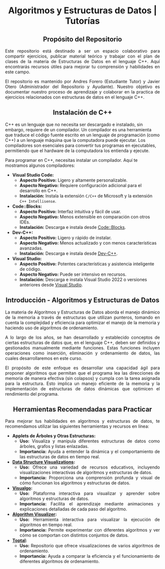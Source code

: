 <!--! Title !-->

<h1 align="center">Algoritmos y Estructuras de Datos | Tutorías</h1>

<!--! About This Repository !-->

<h2 align="center">Propósito del Repositorio</h2>

<div style="text-align:justify;">
  <p>
    Este repositorio está destinado a ser un espacio colaborativo para compartir ejercicios, publicar material teórico y trabajar con el plan de clases de la materia de Estructuras de Datos en el lenguaje C++. Aquí encontrarás recursos útiles para mejorar tu comprensión y habilidades en este campo.
  </p>
  <p>
    El repositorio es mantenido por Andres Forero (Estudiante Tutor) y Javier Otero (Administrador del Repositorio y Ayudante). Nuestro objetivo es documentar nuestro proceso de aprendizaje y colaborar en la practica de ejercicios relacionados con estructuras de datos en el lenguaje C++.
  </p>
</div>

<!--! Installation of C++ !-->

<h2 align="center">Instalación de C++</h2>

<div>
  <p>
    C++ es un lenguaje que no necesita ser descargado e instalado, sin embargo, requiere de un compilador. Un compilador es una herramienta que traduce el código fuente escrito en un lenguaje de programación (como C++) a un lenguaje máquina que la computadora puede ejecutar. Los compiladores son esenciales para convertir tus programas en ejecutables, permitiendo que el hardware de la computadora los entienda y ejecute.
  </p>
  
  <p>Para programar en C++, necesitas instalar un compilador. Aquí te mostramos algunos compiladores:</p>

  <ul>
    <li>
      <strong>Visual Studio Code:</strong>
      <ul>
        <li><strong>Aspecto Positivo:</strong> Ligero y altamente personalizable.</li>
        <li><strong>Aspecto Negativo:</strong> Requiere configuración adicional para el desarrollo en C++.</li>
        <li><strong>Instalación:</strong> Instala la extensión <code>C/C++</code> de Microsoft y la extensión <code>C++ Intellisense</code>.</li>
      </ul>
    </li>
    <li>
      <strong>Code::Blocks:</strong>
      <ul>
        <li><strong>Aspecto Positivo:</strong> Interfaz intuitiva y fácil de usar.</li>
        <li><strong>Aspecto Negativo:</strong> Menos extensible en comparación con otros IDEs.</li>
        <li><strong>Instalación:</strong> Descarga e instala desde <a href="http://www.codeblocks.org/downloads">Code::Blocks</a>.</li>
      </ul>
    </li>
    <li>
      <strong>Dev-C++:</strong>
      <ul>
        <li><strong>Aspecto Positivo:</strong> Ligero y rápido de instalar.</li>
        <li><strong>Aspecto Negativo:</strong> Menos actualizado y con menos características avanzadas.</li>
        <li><strong>Instalación:</strong> Descarga e instala desde <a href="https://sourceforge.net/projects/orwelldevcpp/">Dev-C++</a>.</li>
      </ul>
    </li>
    <li>
      <strong>Visual Studio:</strong>
      <ul>
        <li><strong>Aspecto Positivo:</strong> Potentes características y asistencia inteligente de código.</li>
        <li><strong>Aspecto Negativo:</strong> Puede ser intensivo en recursos.</li>
        <li><strong>Instalación:</strong> Descarga e instala Visual Studio 2022 o versiones anteriores desde <a href="https://visualstudio.microsoft.com/">Visual Studio</a>.</li>
      </ul>
    </li>
  </ul>
</div>

<!--! Introduction - Algorithms and Data Structures !-->

<h2 align="center">Introducción - Algoritmos y Estructuras de Datos</h2>

<div style="text-align:justify;">
  <p>La materia de Algoritmos y Estructuras de Datos aborda el manejo dinámico de la memoria a través de estructuras que utilizan punteros, tomando en cuenta la complejidad y eficiencia para optimizar el manejo de la memoria y haciendo uso de algoritmos de ordenamiento.</p>
  <p>A lo largo de los años, se han desarrollado y establecido conceptos de ciertas estructuras de datos que, en el lenguaje C++, deben ser definidos y gestionados manualmente mediante funciones. Estas funciones incluyen operaciones como inserción, eliminación y ordenamiento de datos, las cuales desarrollaremos en este curso.</p>
  <p>El propósito de este enfoque es desarrollar una capacidad ágil para proponer algoritmos que permitan que el programa lea las direcciones de memoria de manera efectiva (sin colapsos) y cumpla con la tarea asignada para la estructura. Esto implica un manejo eficiente de la memoria y la implementación de estructuras de datos dinámicas que optimicen el rendimiento del programa.</p>
</div>

<!--! Recommended Tools for Practice !-->

<h2 align="center">Herramientas Recomendadas para Practicar</h2>

<div style="text-align:justify;">
  <p>Para mejorar tus habilidades en algoritmos y estructuras de datos, te recomendamos utilizar las siguientes herramientas y recursos en línea:</p>
  <ul>
    <li>
      <strong>Applets de Árboles y Otras Estructuras:</strong>
      <ul>
        <li><strong>Uso:</strong> Visualiza y manipula diferentes estructuras de datos como árboles, grafos y listas enlazadas.</li>
        <li><strong>Importancia:</strong> Ayuda a entender la dinámica y el comportamiento de las estructuras de datos en tiempo real.</li>
      </ul>
    </li>
    <li>
      <strong><a href="https://www.cs.usfca.edu/~galles/visualization/Algorithms.html">Data Structure Visualizations</a>:</strong>
      <ul>
        <li><strong>Uso:</strong> Ofrece una variedad de recursos educativos, incluyendo visualizaciones interactivas de algoritmos y estructuras de datos.</li>
        <li><strong>Importancia:</strong> Proporciona una comprensión profunda y visual de cómo funcionan los algoritmos y estructuras de datos.</li>
      </ul>
    </li>
    <li>
      <strong><a href="https://visualgo.net">Visualgo</a>:</strong>
      <ul>
        <li><strong>Uso:</strong> Plataforma interactiva para visualizar y aprender sobre algoritmos y estructuras de datos.</li>
        <li><strong>Importancia:</strong> Facilita el aprendizaje mediante animaciones y explicaciones detalladas de cada paso del algoritmo.</li>
      </ul>
    </li>
    <li>
      <strong><a href="https://algorithm-visualizer.org">Algorithm Visualizer</a>:</strong>
      <ul>
        <li><strong>Uso:</strong> Herramienta interactiva para visualizar la ejecución de algoritmos en tiempo real.</li>
        <li><strong>Importancia:</strong> Permite experimentar con diferentes algoritmos y ver cómo se comportan con distintos conjuntos de datos.</li>
      </ul>
    </li>
    <li>
      <strong><a href="https://www.toptal.com/developers/sorting-algorithms">Toptal</a>:</strong>
      <ul>
        <li><strong>Uso:</strong> Repositorio que ofrece visualizaciones de varios algoritmos de ordenamiento.</li>
        <li><strong>Importancia:</strong> Ayuda a comparar la eficiencia y el funcionamiento de diferentes algoritmos de ordenamiento.</li>
      </ul>
    </li>
  </ul>
</div>












